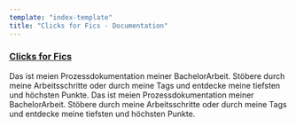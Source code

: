 ```yaml
---
template: "index-template"
title: "Clicks for Fics - Documentation"
---
```


### [Clicks for Fics](https://imahrahim.github.io/Clicks-for-Fics/)

Das ist meien Prozessdokumentation meiner BachelorArbeit. Stöbere durch meine Arbeitsschritte oder durch meine Tags und entdecke meine tiefsten und höchsten Punkte. Das ist meien Prozessdokumentation meiner BachelorArbeit. Stöbere durch meine Arbeitsschritte oder durch meine Tags und entdecke meine tiefsten und höchsten Punkte.

